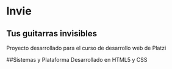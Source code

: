 # Invie
## Tus guitarras invisibles
Proyecto desarrollado para el curso de desarrollo web de Platzi

##Sistemas y Plataforma
Desarrollado en HTML5 y CSS

